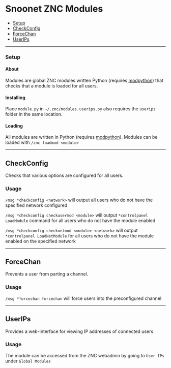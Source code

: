 # Snoonet ZNC Modules

- [Setup](#setup)
- [CheckConfig](#checkconfig)
- [ForceChan](#forcechan)
- [UserIPs](#userips)

---

### Setup

#### About

Modules are global ZNC modules written Python (requires [modpython](http://wiki.znc.in/Modpython)) that checks that a module is loaded for all users.

#### Installing

Place `module.py` in `~/.znc/modules`. `userips.py` also requires the `userips` folder in the same location.

#### Loading

All modules are written in Python (requires [modpython](http://wiki.znc.in/Modpython)). Modules can be loaded with `/znc loadmod <module>`

---

## CheckConfig

Checks that various options are configured for all users.

### Usage

`/msg *checkconfig <network>` will output all users who do not have the specified network configured

`/msg *checkconfig checkusermod <module>` will output `*controlpanel LoadModule` command for all users who do not have the module enabled

`/msg *checkconfig checknetmod <module> <network>` will output `*controlpanel LoadNetModule` for all users who do not have the module enabled on the specified network

---

## ForceChan

Prevents a user from parting a channel.

### Usage

`/msg *forcechan forcechan` will force users into the preconfigured channel

---

## UserIPs

Provides a web-interface for viewing IP addresses of connected users

### Usage

The module can be accessed from the ZNC webadmin by going to `User IPs` under `Global Modules`
